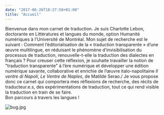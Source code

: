 ```yaml
---
date: "2017-06-26T18:27:58+01:00"
title: "Accueil"
---
```


Bienvenue dans mon carnet de traduction. Je suis Charlotte Lebon, doctorante en Littératures et langues du monde, option Humanité numériques à l'Université de Montréal. Mon sujet de recherche est le suivant : Comment l’éditorialisation de la « traduction transparente » d’une œuvre multilingue, en réduisant le phénomène d’invisibilisation du processus de traduction, renouvelle-t-elle la traduction des dialectes en français ?
Pour creuser cette réflexion, je souhaite travailler la notion de "traduction transparente" à l’ère numérique et développer une édition numérique savante, collaborative et enrichie de l’œuvre italo-napolitaine *Il ventre di Napoli*, _Le Ventre de Naples_, de Matilde Serao./
Je vous propose donc ce carnet qui comportera mes réflexions de recherche, des récits de traducteur.e.s, des expérimentations de traduction, tout ce qui rend visible la traduction en train de se faire.  
Bon parcours à travers les langues !

<!--l'image ci-dessous se trouve dans le dossier static/images-->
![bug.jpg](./images/bug.jpg)



<!-- si jamais je souhaite afficher l'image du post1, le code est le suivant : 

![image.jpg](./image.jpg)

et si jamais je souhaite afficher l'image logo du site, le code est le suivant : 

![logo.png](./images/logo.png)


-->
